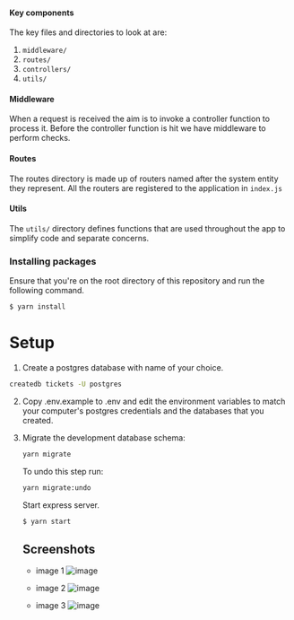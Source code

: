 #### Key components

The key files and directories to look at are:
1. `middleware/`
2. `routes/`
2. `controllers/`
3. `utils/`

#### Middleware

When a request is received the aim is to invoke a controller function to process it. Before the controller function is
hit we have middleware to perform checks.

#### Routes

The routes directory is made up of routers named after the system entity they represent. All the routers are registered
to the application in `index.js`


#### Utils

The `utils/` directory defines functions that are used throughout the app to simplify code and separate concerns. 

### Installing packages

Ensure that you're on the root directory of this repository and run the following command.

```bash
$ yarn install
```

# Setup

1. Create a postgres database with name of your choice.
```bash c
createdb tickets -U postgres 
```

2. Copy .env.example to .env and edit the environment variables to match your computer's postgres credentials and the databases that you created.

3. Migrate the development database schema:
   ```bash
   yarn migrate
   ```
   To undo this step run:
   ```bash
   yarn migrate:undo
   ```
   
   Start express server.
   
   ```bash
   $ yarn start
   ```
   
   ## Screenshots
   
   - image 1
   ![image](https://user-images.githubusercontent.com/29597869/96986713-b25a3c80-152a-11eb-838c-65c9f9dae399.png)
   
   - image 2
   ![image](https://user-images.githubusercontent.com/29597869/96986750-bc7c3b00-152a-11eb-8d0c-6c341250287f.png)
   
   - image 3
   ![image](https://user-images.githubusercontent.com/29597869/96986774-c56d0c80-152a-11eb-8424-684135f4293d.png)
